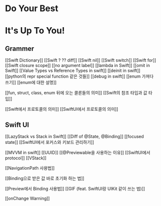 
# Do Your Best
# It's Up To You!
## Grammer
[[Swift Dictionary]]
[[Swift ? ?? diff]]
[[Swift nil]]
[[Swift switch]]
[[Swift for]]
[[Swift closure scope]]
[[no argument label]]
[[lambda in Swift]]
[[omit in Swift]]
[[Value Types vs Reference Types in swift]]
[[deinit in swift]]
[[python의 repr special function 같은 것들]]
[[debug in swift]]
[[enum 가져다 쓰기]]
[[enum에 대한 설명]]

[[fun, struct, class, enum 뒤에 오는 콜론들의 의미]]
[[Swift의 참조 타입과 값 타입]]

[[Swift에서 프로토콜의 의미]]
[[SwiftUI에서 프로토콜의 의미]]

## Swift UI
[[LazyStack vs Stack in Swift]]
[[Diff of @State, @Binding]]
[[focused state]]
[[SwiftUI에서 포커스와 키보드 관리하기]]

[[MVVM in swift]]
[[UUID]]
[[@Previewable을 사용하는 이유]]
[[SwiftUI에서 protocol]]
[[VStack]]


[[NavigationPath 사용법]]

[[Binding으로 받은 값 바로 초기화 하는 법]]


[[Preview에서 Binding 사용법]]
[[GIF (feat. SwiftUI랑 UIKit 같이 쓰는 법)]]

[[onChange Warning]]
